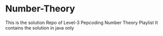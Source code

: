 # Number-Theory
This is the solution Repo of Level-3 Pepcoding Number Theory Playlist
It contains the solution in java only
